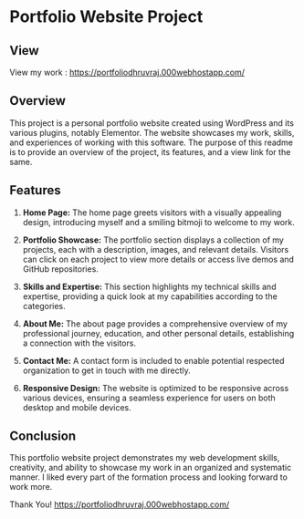 # Portfolio Website Project

## View

View my work : https://portfoliodhruvraj.000webhostapp.com/

## Overview

This project is a personal portfolio website created using WordPress and its various plugins, notably Elementor. The website showcases my work, skills, and experiences of working with this software. The purpose of this readme is to provide an overview of the project, its features, and a view link for the same.

## Features

1. **Home Page:** The home page greets visitors with a visually appealing design, introducing myself and a smiling bitmoji to welcome to my work.

2. **Portfolio Showcase:** The portfolio section displays a collection of my projects, each with a description, images, and relevant details. Visitors can click on each project to view more details or access live demos and GitHub repositories.

3. **Skills and Expertise:** This section highlights my technical skills and expertise, providing a quick look at my capabilities according to the categories.

4. **About Me:** The about page provides a comprehensive overview of my professional journey, education, and other personal details, establishing a connection with the visitors.

5. **Contact Me:** A contact form is included to enable potential respected organization to get in touch with me directly.

6. **Responsive Design:** The website is optimized to be responsive across various devices, ensuring a seamless experience for users on both desktop and mobile devices.

## Conclusion

This portfolio website project demonstrates my web development skills, creativity, and ability to showcase my work in an organized and systematic manner. I liked every part of the formation process and looking forward to work more.

Thank You!
https://portfoliodhruvraj.000webhostapp.com/
